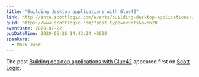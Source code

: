 ```yaml
---
title: "Building desktop applications with Glue42"
link: http://ante.scottlogic.com/events/building-desktop-applications-with-glue42/
guid: https://www.scottlogic.com/?post_type=events&p=6620
eventDate: 2020-07-22
pubDateTime: 2020-06-26 14:43:24 +0000
speakers:
  - Mark Jose
---
```


<p>The post <a rel="nofollow" href="http://ante.scottlogic.com/events/building-desktop-applications-with-glue42/">Building desktop applications with Glue42</a> appeared first on <a rel="nofollow" href="http://ante.scottlogic.com">Scott Logic</a>.</p>